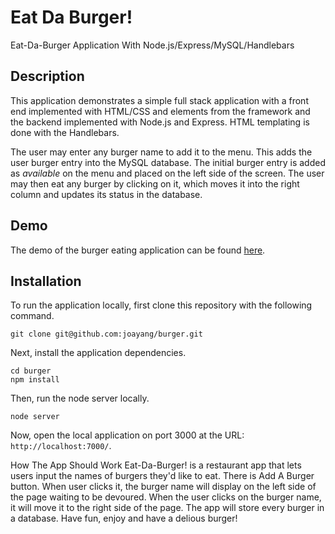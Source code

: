 
# Eat Da Burger!
Eat-Da-Burger Application With Node.js/Express/MySQL/Handlebars

## Description

This application demonstrates a simple full stack application with a front end implemented with HTML/CSS and elements from the framework and the backend implemented with Node.js and Express. HTML templating is done with the Handlebars.

The user may enter any burger name to add it to the menu. This adds the user burger entry into the MySQL database. The initial burger entry is added as *available* on the menu and placed on the left side of the screen. The user may then eat any burger by clicking on it, which moves it into the right column and updates its status in the database.

## Demo

The demo of the burger eating application can be found [here](https://burger.herokuapp.com/).

## Installation

To run the application locally, first clone this repository with the following command.

	git clone git@github.com:joayang/burger.git
	
Next, install the application dependencies.

	cd burger
	npm install
	
Then, run the node server locally.

	node server
	
Now, open the local application on port 3000 at the URL: `http://localhost:7000/`.

How The App Should Work Eat-Da-Burger! is a restaurant app that lets users input the names of burgers they'd like to eat. There is Add A Burger button. When user clicks it, the burger name will display on the left side of the page waiting to be devoured. When the user clicks on the burger name, it will move it to the right side of the page. The app will store every burger in a database.
Have fun, enjoy and have a delious burger!







